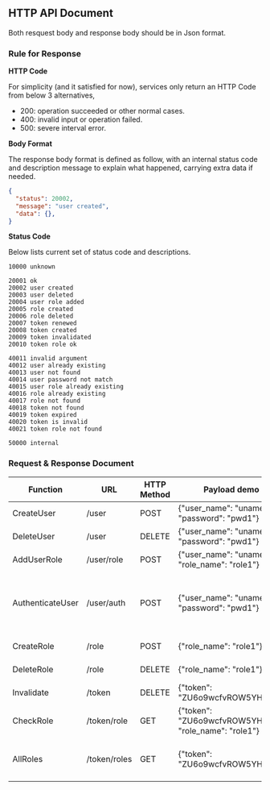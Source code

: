 ## HTTP API Document

Both resquest body and response body should be in Json format.

### Rule for Response

**HTTP Code**

For simplicity (and it satisfied for now), services only return an HTTP Code from below 3 alternatives,

* 200: operation succeeded or other normal cases.
* 400: invalid input or operation failed.
* 500: severe interval error.

**Body Format**

The response body format is defined as follow, with an internal status code and description message to explain what happened, carrying extra data if needed.

```json
{
  "status": 20002,
  "message": "user created",
  "data": {},  
}
```

**Status Code**

Below lists current set of status code and descriptions.

```
10000 unknown

20001 ok
20002 user created
20003 user deleted
20004 user role added
20005 role created
20006 role deleted
20007 token renewed
20008 token created
20009 token invalidated
20010 token role ok

40011 invalid argument
40012 user already existing
40013 user not found
40014 user password not match
40015 user role already existing
40016 role already existing
40017 role not found
40018 token not found
40019 token expired
40020 token is invalid
40021 token role not found

50000 internal
```

### Request & Response Document

| Function | URL | HTTP Method | Payload demo (in json) | Succeeded Response |
|---|---|---|---|---|
| CreateUser | /user | POST | {"user_name": "uname1", "password": "pwd1"} | {"status": 20002, "message": "user created"} |
| DeleteUser | /user | DELETE | {"user_name": "uname1", "password": "pwd1"} | {"status": 20003, "message": "user deleted"} |
| AddUserRole | /user/role | POST | {"user_name": "uname1", "role_name": "role1"} | {"status": 20004, "message": "user role added"} |
| AuthenticateUser | /user/auth | POST | {"user_name": "uname1", "password": "pwd1"} | {"status": 20008 or 20007, "message": "token created" or "token renewed", "data": {"toke": ""ZU6o9wcfvROW5YHh5ChMzw==", "expired_at_in_usec": 1659762467740160} | |
| CreateRole | /role | POST | {"role_name": "role1"} | {"status": 20005, "message": "role created"} |
| DeleteRole | /role | DELETE | {"role_name": "role1"} | {"status": 20006, "message": "role deleted"} |
| Invalidate | /token | DELETE | {"token": "ZU6o9wcfvROW5YHh5ChMzw=="} | {"status": 20009, "message": "token invalidated"} |
| CheckRole | /token/role | GET | {"token": "ZU6o9wcfvROW5YHh5ChMzw==", "role_name": "role1"} | {"status": 20010, "message": "token role ok"} |
| AllRoles | /token/roles | GET | {"token": "ZU6o9wcfvROW5YHh5ChMzw=="} | {"status": 20001, "message": "ok", data: {"token": ZU6o9wcfvROW5YHh5ChMzw==", "roles": ["role1", "role2", "role3"]} |

